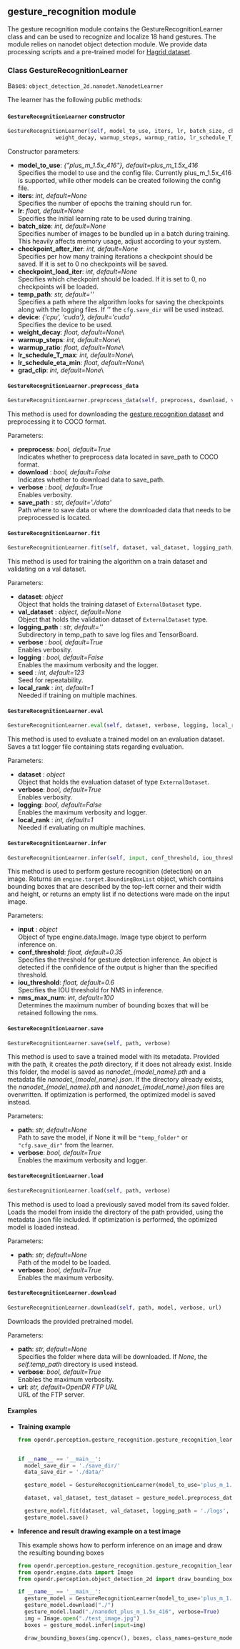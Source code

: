## gesture_recognition module

The gesture recognition module contains the GestureRecognitionLearner class and can be used to recognize and localize 18 hand gestures. The module relies on nanodet object detection module. We provide data processing scripts and a pre-trained model for [Hagrid dataset](https://github.com/hukenovs/hagrid/tree/master).

### Class GestureRecognitionLearner
Bases: `object_detection_2d.nanodet.NanodetLearner`

The learner has the following public methods:

#### `GestureRecognitionLearner` constructor
```python
GestureRecognitionLearner(self, model_to_use, iters, lr, batch_size, checkpoint_after_iter, checkpoint_load_iter, temp_path, device,
               weight_decay, warmup_steps, warmup_ratio, lr_schedule_T_max, lr_schedule_eta_min, grad_clip)
```

Constructor parameters:

- **model_to_use**: *{"plus_m_1.5x_416"}, default=plus_m_1.5x_416*\
  Specifies the model to use and the config file. Currently plus_m_1.5x_416 is supported, while other models can be created following the config file.
- **iters**: *int, default=None*\
  Specifies the number of epochs the training should run for.
- **lr**: *float, default=None*\
  Specifies the initial learning rate to be used during training.
- **batch_size**: *int, default=None*\
  Specifies number of images to be bundled up in a batch during training.
  This heavily affects memory usage, adjust according to your system.
- **checkpoint_after_iter**: *int, default=None*\
  Specifies per how many training iterations a checkpoint should be saved.
  If it is set to 0 no checkpoints will be saved.
- **checkpoint_load_iter**: *int, default=None*\
  Specifies which checkpoint should be loaded.
  If it is set to 0, no checkpoints will be loaded.
- **temp_path**: *str, default=''*\
  Specifies a path where the algorithm looks for saving the checkpoints along with the logging files. If *''* the `cfg.save_dir` will be used instead.
- **device**: *{'cpu', 'cuda'}, default='cuda'*\
  Specifies the device to be used.
- **weight_decay**: *float, default=None*\
- **warmup_steps**: *int, default=None*\
- **warmup_ratio**: *float, default=None*\
- **lr_schedule_T_max**: *int, default=None*\
- **lr_schedule_eta_min**: *float, default=None*\
- **grad_clip**: *int, default=None*\

#### `GestureRecognitionLearner.preprocess_data`
```python
GestureRecognitionLearner.preprocess_data(self, preprocess, download, verbose, save_path)
```

This method is used for downloading the [gesture recognition dataset](https://github.com/hukenovs/hagrid/tree/master) and preprocessing it to COCO format.

Parameters:

- **preprocess**: *bool, default=True*\
  Indicates whether to preprocess data located in save_path to COCO format.
- **download** : *bool, default=False*\
  Indicates whether to download data to save_path.
- **verbose** : *bool, default=True*\
  Enables verbosity.
- **save_path** : *str, default='./data'*\
  Path where to save data or where the downloaded data that needs to be preprocessed is located.

#### `GestureRecognitionLearner.fit`
```python
GestureRecognitionLearner.fit(self, dataset, val_dataset, logging_path, verbose, logging, seed, local_rank)
```

This method is used for training the algorithm on a train dataset and validating on a val dataset.

Parameters:

- **dataset**: *object*\
  Object that holds the training dataset of `ExternalDataset` type.
- **val_dataset** : *object, default=None*\
  Object that holds the validation dataset of `ExternalDataset` type.
- **logging_path** : *str, default=''*\
  Subdirectory in temp_path to save log files and TensorBoard.
- **verbose** : *bool, default=True*\
  Enables verbosity.
- **logging** : *bool, default=False*\
  Enables the maximum verbosity and the logger.
- **seed** : *int, default=123*\
  Seed for repeatability.
- **local_rank** : *int, default=1*\
  Needed if training on multiple machines.

#### `GestureRecognitionLearner.eval`
```python
GestureRecognitionLearner.eval(self, dataset, verbose, logging, local_rank)
```

This method is used to evaluate a trained model on an evaluation dataset.
Saves a txt logger file containing stats regarding evaluation.

Parameters:

- **dataset** : *object*\
  Object that holds the evaluation dataset of type `ExternalDataset`.
- **verbose**: *bool, default=True*\
  Enables verbosity.
- **logging**: *bool, default=False*\
  Enables the maximum verbosity and logger.
- **local_rank** : *int, default=1*\
  Needed if evaluating on multiple machines.

#### `GestureRecognitionLearner.infer`
```python
GestureRecognitionLearner.infer(self, input, conf_threshold, iou_threshold, nms_max_num)
```

This method is used to perform gesture recognition (detection) on an image.
Returns an `engine.target.BoundingBoxList` object, which contains bounding boxes that are described by the top-left corner and
their width and height, or returns an empty list if no detections were made on the input image.

Parameters:
- **input** : *object*\
  Object of type engine.data.Image.
  Image type object to perform inference on.
- **conf_threshold**: *float, default=0.35*\
  Specifies the threshold for gesture detection inference.
  An object is detected if the confidence of the output is higher than the specified threshold.
- **iou_threshold**: *float, default=0.6*\
  Specifies the IOU threshold for NMS in inference.
- **nms_max_num**: *int, default=100*\
  Determines the maximum number of bounding boxes that will be retained following the nms.

#### `GestureRecognitionLearner.save`
```python
GestureRecognitionLearner.save(self, path, verbose)
```

This method is used to save a trained model with its metadata.
Provided with the path, it creates the *path* directory, if it does not already exist.
Inside this folder, the model is saved as *nanodet_{model_name}.pth* and a metadata file *nanodet_{model_name}.json*.
If the directory already exists, the *nanodet_{model_name}.pth* and *nanodet_{model_name}.json* files are overwritten.
If optimization is performed, the optimized model is saved instead.

Parameters:

- **path**: *str, default=None*\
  Path to save the model, if None it will be `"temp_folder"` or `"cfg.save_dir"` from the learner.
- **verbose**: *bool, default=True*\
  Enables the maximum verbosity and logger.

#### `GestureRecognitionLearner.load`
```python
GestureRecognitionLearner.load(self, path, verbose)
```

This method is used to load a previously saved model from its saved folder.
Loads the model from inside the directory of the path provided, using the metadata .json file included.
If optimization is performed, the optimized model is loaded instead.

Parameters:

- **path**: *str, default=None*\
  Path of the model to be loaded.
- **verbose**: *bool, default=True*\
  Enables the maximum verbosity.

#### `GestureRecognitionLearner.download`
```python
GestureRecognitionLearner.download(self, path, model, verbose, url)
```

Downloads the provided pretrained model.

Parameters:

- **path**: *str, default=None*\
  Specifies the folder where data will be downloaded. If *None*, the *self.temp_path* directory is used instead.
- **verbose**: *bool, default=True*\
  Enables the maximum verbosity.
- **url**: *str, default=OpenDR FTP URL*\
  URL of the FTP server.

#### Examples

* **Training example**

  ```python
  from opendr.perception.gesture_recognition.gesture_recognition_learner import GestureRecognitionLearner


  if __name__ == '__main__':
    model_save_dir = './save_dir/'
    data_save_dir = './data/'

    gesture_model = GestureRecognitionLearner(model_to_use='plus_m_1.5x_416', iters=100, lr=1e-3, batch_size=32,checkpoint_after_iter=1, checkpoint_load_iter=0, device="cuda", temp_path = model_save_dir)

    dataset, val_dataset, test_dataset = gesture_model.preprocess_data(preprocess=True, download=True, verbose=True, save_path=data_save_dir)

    gesture_model.fit(dataset, val_dataset, logging_path = './logs', logging=True)
    gesture_model.save()

  ```

* **Inference and result drawing example on a test image**

  This example shows how to perform inference on an image and draw the resulting bounding boxes

  ```python
  from opendr.perception.gesture_recognition.gesture_recognition_learner import GestureRecognitionLearner
  from opendr.engine.data import Image
  from opendr.perception.object_detection_2d import draw_bounding_boxes

  if __name__ == '__main__':
    gesture_model = GestureRecognitionLearner(model_to_use='plus_m_1.5x_416')
    gesture_model.download("./")
    gesture_model.load("./nanodet_plus_m_1.5x_416", verbose=True)
    img = Image.open("./test_image.jpg")
    boxes = gesture_model.infer(input=img)

    draw_bounding_boxes(img.opencv(), boxes, class_names=gesture_model.classes, show=True)
  ```


